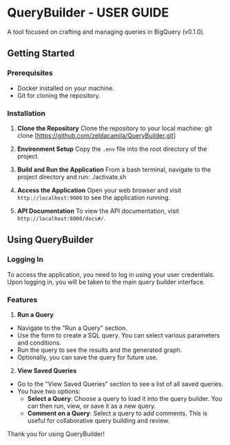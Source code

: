 # QueryBuilder - USER GUIDE
A tool focused on crafting and managing queries in BigQuery (v0.1.0).

## Getting Started

### Prerequisites
- Docker installed on your machine.
- Git for cloning the repository.

### Installation

1. **Clone the Repository**
   Clone the repository to your local machine: git clone [https://github.com/zeldacamila/QueryBuilder.git]


2. **Environment Setup**
Copy the `.env` file into the root directory of the project.

3. **Build and Run the Application**
From a bash terminal, navigate to the project directory and run: ./activate.sh


4. **Access the Application**
Open your web browser and visit `http://localhost:9000` to see the application running.

5. **API Documentation**
To view the API documentation, visit `http://localhost:8000/docs#/`.

## Using QueryBuilder

### Logging In
To access the application, you need to log in using your user credentials. Upon logging in, you will be taken to the main query builder interface.

### Features

1. **Run a Query**
- Navigate to the "Run a Query" section.
- Use the form to create a SQL query. You can select various parameters and conditions.
- Run the query to see the results and the generated graph.
- Optionally, you can save the query for future use.

2. **View Saved Queries**
- Go to the "View Saved Queries" section to see a list of all saved queries.
- You have two options:
  - **Select a Query**: Choose a query to load it into the query builder. You can then run, view, or save it as a new query.
  - **Comment on a Query**: Select a query to add comments. This is useful for collaborative query building and review.



Thank you for using QueryBuilder!

